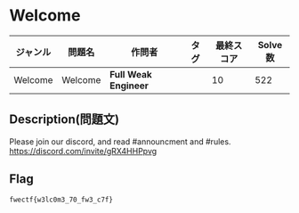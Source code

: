 # Welcome

|ジャンル|問題名|作問者|タグ|最終スコア|Solve数|
|---|---|---|---|---|---|
|Welcome|Welcome|**Full Weak Engineer**||10|522|
## Description(問題文)

Please join our discord, and read #announcment and #rules. https://discord.com/invite/gRX4HHPpvg

## Flag

`fwectf{w3lc0m3_70_fw3_c7f}`

